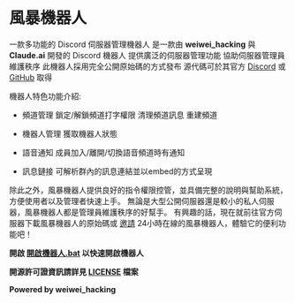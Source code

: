 # 風暴機器人
一款多功能的 Discord 伺服器管理機器人
是一款由 **weiwei_hacking** 與 **Claude.ai** 開發的 Discord 機器人
提供廣泛的伺服器管理功能
協助伺服器管理員維護秩序
此機器人採用完全公開原始碼的方式發布
源代碼可於其官方 [Discord](https://discord.gg/daFQhVFGKj) 或 [GitHub](https://github.com/OokokioO8456/FengBao-Discord-Bot/) 取得

機器人特色功能介紹:

- 頻道管理 鎖定/解鎖頻道打字權限 清理頻道訊息 重建頻道

- 機器人管理 獲取機器人狀態

- 語音通知 成員加入/離開/切換語音頻道時有通知

- 訊息鏈接 可解析群內的訊息連結並以embed的方式呈現

除此之外，風暴機器人提供良好的指令權限控管，並具備完整的說明與幫助系統，方便使用者以及管理者快速上手。
無論是大型公開伺服器還是較小的私人伺服器，風暴機器人都是管理員維護秩序的好幫手。
有興趣的話，現在就前往官方伺服器下載風暴機器人的原始碼或 [邀請](https://discord.com/oauth2/authorize?client_id=1242816972304158820) 24小時在線的風暴機器人，體驗它的便利功能吧！

**開啟 [開啟機器人.bat](開啟機器人.bat) 以快速開啟機器人**

**開源許可證資訊請詳見 [LICENSE](LICENSE) 檔案**

**Powered by weiwei_hacking**
